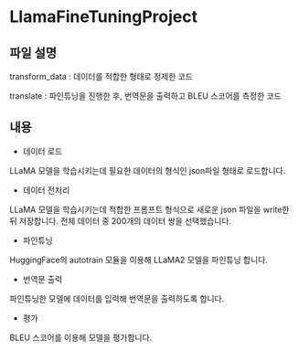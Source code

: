 # LlamaFineTuningProject

## 파일 설명

transform_data : 데이터를 적합한 형태로 정제한 코드

translate : 파인튜닝을 진행한 후, 번역문을 출력하고 BLEU 스코어를 측정한 코드

## 내용

- 데이터 로드
  
LLaMA 모델을 학습시키는데 필요한 데이터의 형식인 json파일 형태로 로드합니다.
- 데이터 전처리
  
LLaMA 모델을 학습시키는데 적합한 프롬프트 형식으로 새로운 json 파일을 write한 뒤 저장합니다. 전체 데이터 중 200개의 데이터 쌍을 선택했습니다.
- 파인튜닝
  
HuggingFace의 autotrain 모듈을 이용해 LLaMA2 모델을 파인튜닝 합니다.
- 번역문 출력
  
파인튜닝한 모델에 데이터를 입력해 번역문을 출력하도록 합니다.
- 평가
  
BLEU 스코어를 이용해 모델을 평가합니다.
